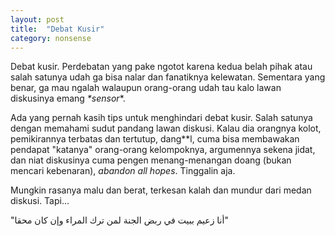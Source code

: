 ```yaml
---
layout: post
title:  "Debat Kusir"
category: nonsense
---
```


Debat kusir. Perdebatan yang pake ngotot karena kedua belah pihak atau salah satunya udah ga bisa nalar dan fanatiknya kelewatan. Sementara yang benar, ga mau ngalah walaupun orang-orang udah tau kalo lawan diskusinya emang *\*sensor**.
<!--more-->

Ada yang pernah kasih tips untuk menghindari debat kusir. Salah satunya dengan memahami sudut pandang lawan diskusi. Kalau dia orangnya kolot, pemikirannya terbatas dan tertutup, dang**l, cuma bisa membawakan pendapat "katanya" orang-orang kelompoknya, argumennya sekena jidat, dan niat diskusinya cuma pengen menang-menangan doang (bukan mencari kebenaran), *abandon all hopes*. Tinggalin aja.

Mungkin rasanya malu dan berat, terkesan kalah dan mundur dari medan diskusi. Tapi...

"أنا زعيم ببيت في ربض الجنة لمن ترك المراء وإن كان محقا"
